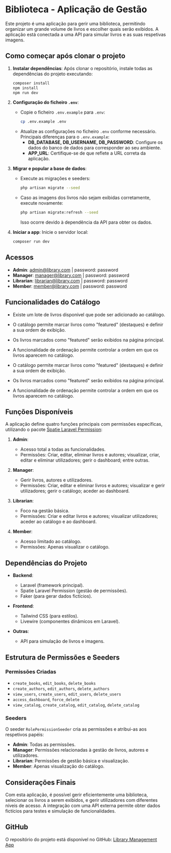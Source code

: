 # Biblioteca - Aplicação de Gestão

Este projeto é uma aplicação para gerir uma biblioteca, permitindo organizar um grande volume de livros e escolher quais serão exibidos. A aplicação está conectada a uma API para simular livros e as suas respetivas imagens.

## Como começar após clonar o projeto

1. **Instalar dependências**:
   Após clonar o repositório, instale todas as dependências do projeto executando:
   ```bash
   composer install
   npm install
   npm run dev
   ```

2. **Configuração do ficheiro `.env`**:
   - Copie o ficheiro `.env.example` para `.env`:
     ```bash
     cp .env.example .env
     ```
   - Atualize as configurações no ficheiro `.env` conforme necessário. Principais diferenças para o `.env.example`:
     - **DB_DATABASE, DB_USERNAME, DB_PASSWORD**: Configure os dados do banco de dados para corresponder ao seu ambiente.
     - **APP_URL**: Certifique-se de que reflete a URL correta da aplicação.

3. **Migrar e popular a base de dados**:
   - Execute as migrações e seeders:
     ```bash
     php artisan migrate --seed
     ```
   - Caso as imagens dos livros não sejam exibidas corretamente, execute novamente:
     ```bash
     php artisan migrate:refresh --seed
     ```
     Isso ocorre devido à dependência da API para obter os dados.

4. **Iniciar a app**:
   Inicie o servidor local:
   ```bash
   composer run dev
   ```

## Acessos

- **Admin**: admin@library.com | password: password
- **Manager**: manager@library.com | password: password
- **Librarian**: librarian@library.com | password: password
- **Member**: member@library.com | password: password

## Funcionalidades do Catálogo

- Existe um lote de livros disponível que pode ser adicionado ao catálogo.
- O catálogo permite marcar livros como "featured" (destaques) e definir a sua ordem de exibição.
- Os livros marcados como "featured" serão exibidos na página principal.
- A funcionalidade de ordenação permite controlar a ordem em que os livros aparecem no catálogo.

- O catálogo permite marcar livros como "featured" (destaques) e definir a sua ordem de exibição.
- Os livros marcados como "featured" serão exibidos na página principal.
- A funcionalidade de ordenação permite controlar a ordem em que os livros aparecem no catálogo.

## Funções Disponíveis

A aplicação define quatro funções principais com permissões específicas, utilizando o pacote [Spatie Laravel Permission](https://spatie.be/docs/laravel-permission):

1. **Admin**:
   - Acesso total a todas as funcionalidades.
   - Permissões: Criar, editar, eliminar livros e autores; visualizar, criar, editar e eliminar utilizadores; gerir o dashboard; entre outras.

2. **Manager**:
   - Gerir livros, autores e utilizadores.
   - Permissões: Criar, editar e eliminar livros e autores; visualizar e gerir utilizadores; gerir o catálogo; aceder ao dashboard.

3. **Librarian**:
   - Foco na gestão básica.
   - Permissões: Criar e editar livros e autores; visualizar utilizadores; aceder ao catálogo e ao dashboard.

4. **Member**:
   - Acesso limitado ao catálogo.
   - Permissões: Apenas visualizar o catálogo.

## Dependências do Projeto

- **Backend**:
  - Laravel (framework principal).
  - Spatie Laravel Permission (gestão de permissões).
  - Faker (para gerar dados fictícios).

- **Frontend**:
  - Tailwind CSS (para estilos).
  - Livewire (componentes dinâmicos em Laravel).

- **Outras**:
  - API para simulação de livros e imagens.

## Estrutura de Permissões e Seeders

### Permissões Criadas

- `create_books`, `edit_books`, `delete_books`
- `create_authors`, `edit_authors`, `delete_authors`
- `view_users`, `create_users`, `edit_users`, `delete_users`
- `access_dashboard`, `force_delete`
- `view_catalog`, `create_catalog`, `edit_catalog`, `delete_catalog`

### Seeders

O seeder `RolePermissionSeeder` cria as permissões e atribui-as aos respetivos papéis:

- **Admin**: Todas as permissões.
- **Manager**: Permissões relacionadas à gestão de livros, autores e utilizadores.
- **Librarian**: Permissões de gestão básica e visualização.
- **Member**: Apenas visualização do catálogo.

## Considerações Finais

Com esta aplicação, é possível gerir eficientemente uma biblioteca, selecionar os livros a serem exibidos, e gerir utilizadores com diferentes níveis de acesso. A integração com uma API externa permite obter dados fictícios para testes e simulação de funcionalidades.

## GitHub

O repositório do projeto está disponível no GitHub: [Library Management App](https://github.com/ptfrodrigues/library-management-app.git)

